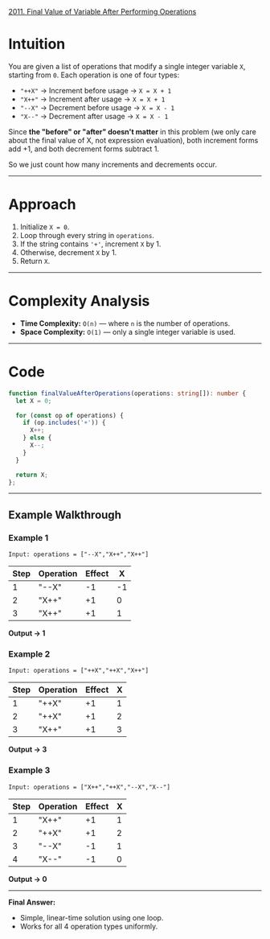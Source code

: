 [2011. Final Value of Variable After Performing Operations](https://leetcode.com/problems/final-value-of-variable-after-performing-operations/)

# Intuition

You are given a list of operations that modify a single integer variable `X`, starting from `0`.
Each operation is one of four types:

* `"++X"` → Increment before usage → `X = X + 1`
* `"X++"` → Increment after usage → `X = X + 1`
* `"--X"` → Decrement before usage → `X = X - 1`
* `"X--"` → Decrement after usage → `X = X - 1`

Since **the "before" or "after" doesn't matter** in this problem (we only care about the final value of X, not expression evaluation), both increment forms add +1, and both decrement forms subtract 1.

So we just count how many increments and decrements occur.

---

# Approach

1. Initialize `X = 0`.
2. Loop through every string in `operations`.
3. If the string contains `'+'`, increment `X` by 1.
4. Otherwise, decrement `X` by 1.
5. Return `X`.

---

# Complexity Analysis

* **Time Complexity:** `O(n)` — where `n` is the number of operations.
* **Space Complexity:** `O(1)` — only a single integer variable is used.

---

# Code

```typescript
function finalValueAfterOperations(operations: string[]): number {
  let X = 0;

  for (const op of operations) {
    if (op.includes('+')) {
      X++;
    } else {
      X--;
    }
  }

  return X;
};

```

---

## Example Walkthrough

### Example 1

```
Input: operations = ["--X","X++","X++"]
```

| Step | Operation | Effect | X  |
| ---- | --------- | ------ | -- |
| 1    | "--X"     | -1     | -1 |
| 2    | "X++"     | +1     | 0  |
| 3    | "X++"     | +1     | 1  |

**Output → 1**

### Example 2

```
Input: operations = ["++X","++X","X++"]
```

| Step | Operation | Effect | X |
| ---- | --------- | ------ | - |
| 1    | "++X"     | +1     | 1 |
| 2    | "++X"     | +1     | 2 |
| 3    | "X++"     | +1     | 3 |

**Output → 3**

### Example 3

```
Input: operations = ["X++","++X","--X","X--"]
```

| Step | Operation | Effect | X |
| ---- | --------- | ------ | - |
| 1    | "X++"     | +1     | 1 |
| 2    | "++X"     | +1     | 2 |
| 3    | "--X"     | -1     | 1 |
| 4    | "X--"     | -1     | 0 |

**Output → 0**

---

**Final Answer:**

* Simple, linear-time solution using one loop.
* Works for all 4 operation types uniformly.
